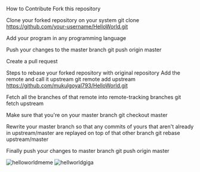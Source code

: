 How to Contribute
Fork this repository

Clone your forked repository on your system
git clone https://github.com/your-username/HelloWorld.git

Add your program in any programming language

Push your changes to the master branch
git push origin master

Create a pull request

Steps to rebase your forked repository with original repository
Add the remote and call it upstream
git remote add upstream https://github.com/mukulgoyal793/HelloWorld.git

Fetch all the branches of that remote into remote-tracking branches
git fetch upstream

Make sure that you're on your master branch
git checkout master

Rewrite your master branch so that any commits of yours that aren't already in upstream/master are replayed on top of that other branch
git rebase upstream/master

Finally push your changes to master branch
git push origin master

![helloworldmeme](https://github.com/user-attachments/assets/5fc05834-7916-47ed-9060-fddb3bada05f)
![hellworldgiga](https://github.com/user-attachments/assets/38709a47-68c9-4ead-a07f-30ffd77d37db)
